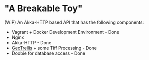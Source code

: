 # "A Breakable Toy"

(WIP) An Akka-HTTP based API that has the following components:
  - Vagrant + Docker Development Environment - Done
  - Nginx
  - Akka-HTTP - Done
  - [GeoTrellis](https://github.com/locationtech/geotrellis) + some Tiff Processing - Done
  - Doobie for database access - Done
